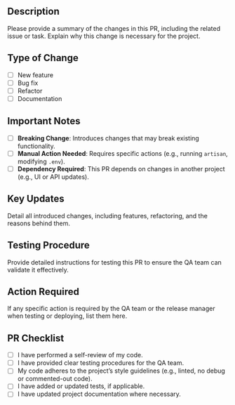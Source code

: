 ## Description

Please provide a summary of the changes in this PR, including the related issue or task. Explain why this change is necessary for the project.

## Type of Change

- [ ] New feature
- [ ] Bug fix
- [ ] Refactor
- [ ] Documentation

## Important Notes

- [ ] **Breaking Change**: Introduces changes that may break existing functionality.
- [ ] **Manual Action Needed**: Requires specific actions (e.g., running `artisan`, modifying `.env`).
- [ ] **Dependency Required**: This PR depends on changes in another project (e.g., UI or API updates).

## Key Updates

Detail all introduced changes, including features, refactoring, and the reasons behind them.

## Testing Procedure

Provide detailed instructions for testing this PR to ensure the QA team can validate it effectively.

## Action Required

If any specific action is required by the QA team or the release manager when testing or deploying, list them here.

## PR Checklist

- [ ] I have performed a self-review of my code.
- [ ] I have provided clear testing procedures for the QA team.
- [ ] My code adheres to the project’s style guidelines (e.g., linted, no debug or commented-out code).
- [ ] I have added or updated tests, if applicable.
- [ ] I have updated project documentation where necessary.
